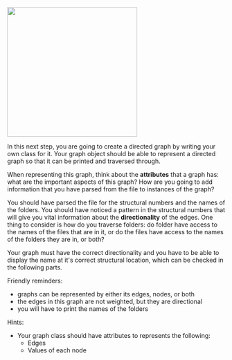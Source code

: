 <!--title={Initializing the Graph}-->

<!--badges={Python:50,Algorithms:100}-->

<!--concepts={directedGraphs, introToGraphs, useOfGraphs}-->

<img src = "https://images.pexels.com/photos/2938205/pexels-photo-2938205.jpeg?auto=compress&cs=tinysrgb&dpr=2&h=750&w=1260" width = "300px"/>

In this next step, you are going to create a directed graph by writing your own class for it. Your graph object should be able to represent a directed graph so that it can be printed and traversed through.

When representing this graph, think about the **attributes** that a graph has: what are the important aspects of this graph? How are you going to add information that you have parsed from the file to instances of the graph?

You should have parsed the file for the structural numbers and the names of the folders. You should have noticed a pattern in the structural numbers that will give you vital information about the **directionality** of the edges. One thing to consider is how do you traverse folders: do folder have access to the names of the files that are in it, or do the files have access to the names of the folders they are in, or both?

Your graph must have the correct directionality and you have to be able to display the name at it's correct structural location, which can be checked in the following parts.

Friendly reminders:

- graphs can be represented by either its edges, nodes, or both
- the edges in this graph are not weighted, but they are directional
- you will have to print the names of the folders

Hints:

* Your graph class should have attributes to represents the following:
  * Edges
  * Values of each node